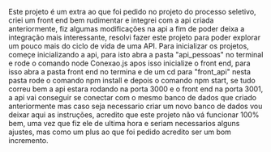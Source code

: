 Este projeto é um extra ao que foi pedido no projeto do processo seletivo, criei um front end bem rudimentar e integrei com a api criada anteriormente, 
fiz algumas modificações na api a fim de poder deixa a integração mais interessante, resolvi fazer este projeto para poder explorar um pouco mais
do ciclo de vida de uma API.
Para inicializar os projetos, começe inicializando a api, para isto abra a pasta "api_pessoas" no terminal e rode o comando node Conexao.js
apos isso inicialize o front end, para isso abra a pasta front end no termina e de um cd para "front_api" nesta pasta rode o comando npm install e depois
o comando npm start, se tudo correu bem a api estara rodando na porta 3000 e o front end na porta 3001, a api vai conseguir se conectar com o mesmo banco de dados que 
criado anteriormente mas caso seja necessario criar um novo banco de dados vou deixar aqui as instruções, acredito que este projeto não vá funcionar 100%
bem, uma vez que fiz ele de ultima hora e seriam necessarios alguns ajustes, mas como um plus ao que foi pedido acredito ser um bom incremento.

